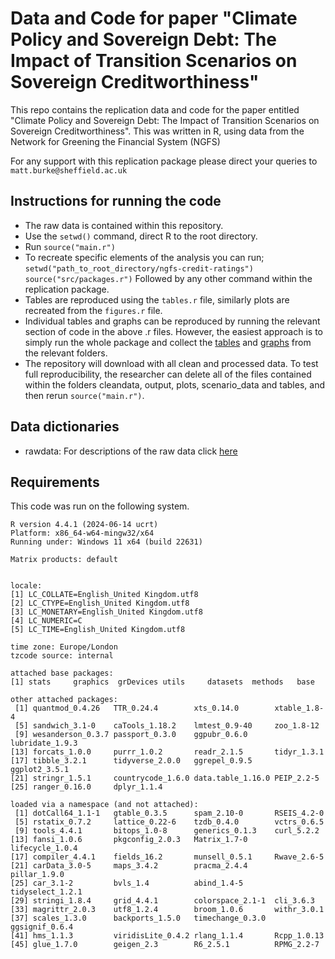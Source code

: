 # Data and Code for paper "Climate Policy and Sovereign Debt: The Impact of Transition Scenarios on Sovereign Creditworthiness"

This repo contains the replication data and code for the paper entitled "Climate Policy and Sovereign Debt: The Impact of Transition Scenarios on Sovereign Creditworthiness". This was written in R, using data from the Network for Greening the Financial System (NGFS)

For any support with this replication package please direct your queries to `matt.burke@sheffield.ac.uk`

## Instructions for running the code

- The raw data is contained within this repository. 
- Use the `setwd()` command, direct R to the root directory.
- Run `source("main.r")`
- To recreate specific elements of the analysis you can run;
    `setwd("path_to_root_directory/ngfs-credit-ratings")`
    `source("src/packages.r")`
    Followed by any other command within the replication package.
- Tables are reproduced using the `tables.r` file, similarly plots are recreated from the `figures.r` file.
- Individual tables and graphs can be reproduced by running the relevant section of code in the above .r files. However, the easiest approach is to simply run the whole package and collect the [tables](tables/) and [graphs](plots/) from the relevant folders.
- The repository will download with all clean and processed data. To test full reproducibility, the researcher can delete all of the files contained within the folders cleandata, output, plots, scenario_data and tables, and then rerun `source("main.r")`.

## Data dictionaries
- rawdata: For descriptions of the raw data click [here](rawdata/dictionary.md)

## Requirements

This code was run on the following system. 
```
R version 4.4.1 (2024-06-14 ucrt)
Platform: x86_64-w64-mingw32/x64
Running under: Windows 11 x64 (build 22631)

Matrix products: default


locale:
[1] LC_COLLATE=English_United Kingdom.utf8 
[2] LC_CTYPE=English_United Kingdom.utf8   
[3] LC_MONETARY=English_United Kingdom.utf8
[4] LC_NUMERIC=C                           
[5] LC_TIME=English_United Kingdom.utf8    

time zone: Europe/London
tzcode source: internal

attached base packages:
[1] stats     graphics  grDevices utils     datasets  methods   base     

other attached packages:
 [1] quantmod_0.4.26   TTR_0.24.4        xts_0.14.0        xtable_1.8-4     
 [5] sandwich_3.1-0    caTools_1.18.2    lmtest_0.9-40     zoo_1.8-12       
 [9] wesanderson_0.3.7 passport_0.3.0    ggpubr_0.6.0      lubridate_1.9.3  
[13] forcats_1.0.0     purrr_1.0.2       readr_2.1.5       tidyr_1.3.1      
[17] tibble_3.2.1      tidyverse_2.0.0   ggrepel_0.9.5     ggplot2_3.5.1    
[21] stringr_1.5.1     countrycode_1.6.0 data.table_1.16.0 PEIP_2.2-5       
[25] ranger_0.16.0     dplyr_1.1.4      

loaded via a namespace (and not attached):
 [1] dotCall64_1.1-1   gtable_0.3.5      spam_2.10-0       RSEIS_4.2-0      
 [5] rstatix_0.7.2     lattice_0.22-6    tzdb_0.4.0        vctrs_0.6.5      
 [9] tools_4.4.1       bitops_1.0-8      generics_0.1.3    curl_5.2.2       
[13] fansi_1.0.6       pkgconfig_2.0.3   Matrix_1.7-0      lifecycle_1.0.4  
[17] compiler_4.4.1    fields_16.2       munsell_0.5.1     Rwave_2.6-5      
[21] carData_3.0-5     maps_3.4.2        pracma_2.4.4      pillar_1.9.0     
[25] car_3.1-2         bvls_1.4          abind_1.4-5       tidyselect_1.2.1 
[29] stringi_1.8.4     grid_4.4.1        colorspace_2.1-1  cli_3.6.3        
[33] magrittr_2.0.3    utf8_1.2.4        broom_1.0.6       withr_3.0.1      
[37] scales_1.3.0      backports_1.5.0   timechange_0.3.0  ggsignif_0.6.4   
[41] hms_1.1.3         viridisLite_0.4.2 rlang_1.1.4       Rcpp_1.0.13      
[45] glue_1.7.0        geigen_2.3        R6_2.5.1          RPMG_2.2-7       
```